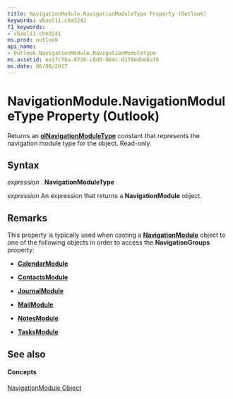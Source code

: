```yaml
---
title: NavigationModule.NavigationModuleType Property (Outlook)
keywords: vbaol11.chm3241
f1_keywords:
- vbaol11.chm3241
ms.prod: outlook
api_name:
- Outlook.NavigationModule.NavigationModuleType
ms.assetid: ee1fc78a-9720-c8d0-964c-0178ddbe8af6
ms.date: 06/08/2017
---
```



# NavigationModule.NavigationModuleType Property (Outlook)

Returns an  **[olNavigationModuleType](Outlook.OlNavigationModuleType.md)** constant that represents the navigation module type for the object. Read-only.


## Syntax

 _expression_ . **NavigationModuleType**

 _expression_ An expression that returns a **NavigationModule** object.


## Remarks

This property is typically used when casting a  **[NavigationModule](Outlook.NavigationModule.md)** object to one of the following objects in order to access the **NavigationGroups** property:


-  **[CalendarModule](Outlook.CalendarModule.md)**
    
-  **[ContactsModule](Outlook.ContactsModule.md)**
    
-  **[JournalModule](Outlook.JournalModule.md)**
    
-  **[MailModule](Outlook.MailModule.md)**
    
-  **[NotesModule](Outlook.NotesModule.md)**
    
-  **[TasksModule](Outlook.TasksModule.md)**
    

## See also


#### Concepts


[NavigationModule Object](Outlook.NavigationModule.md)

